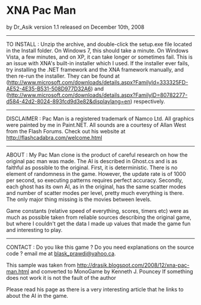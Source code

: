 XNA Pac Man 
===========

by Dr_Asik
version 1.1 released on December 10th, 2008

*******************************
TO INSTALL :
Unzip the archive, and double-click the setup.exe file located in the Install folder. On Windows 7, this should take a minute. On Windows Vista, a few minutes, and on XP, it can take longer or sometimes fail. This is an issue with XNA's built-in installer which I used. If the installer ever fails, try installing the .NET framework and the XNA framework manually, and then re-run the installer. They can be found at (http://www.microsoft.com/downloads/details.aspx?FamilyId=333325FD-AE52-4E35-B531-508D977D32A6) and (http://www.microsoft.com/downloads/details.aspx?FamilyID=80782277-d584-42d2-8024-893fcd9d3e82&displaylang=en) respectively.

*******************************
DISCLAIMER :
Pac Man is a registered trademark of Namco Ltd. All graphics were painted by me in Paint.NET. All sounds are a courtesy of Allan West from the Flash Forums. Check out his website at http://flashcadabra.com/welcome.html

*******************************
ABOUT :
My Pac Man clone is the product of careful research on how the original pac man was made. The AI is described in Ghost.cs and is as faithful as possible to the original. First, it is deterministic. There is no element of randomness in the game. However, the update rate is of 1000 per second, so executing patterns requires perfect accuracy. Secondly, each ghost has its own AI, as in the original, has the same scatter modes and number of scatter modes per level, pretty much everything is there. The only major thing missing is the movies between levels.

Game constants (relative speed of everything, scores, timers etc) were as much as possible taken from reliable sources describing the original game, but where I couldn't get the data I made up values that made the game fun and interesting to play.

*******************************
CONTACT :
Do you like this game ? Do you need explanations on the source code ? email me at blask_prawdi@yahoo.ca.


This sample was taken from http://drasik.blogspot.com/2008/12/xna-pac-man.html and converted to MonoGame by Kenneth J. Pouncey
If something does not work it is not the fault of the author

Please read his page as there is a very interesting article that he links to about the AI in the game.
